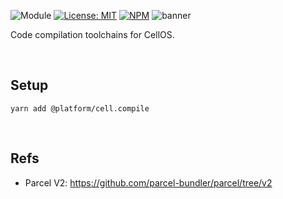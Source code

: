 ![Module](https://img.shields.io/badge/%40platform-cell.compile-%23EA4E7E.svg)
[![License: MIT](https://img.shields.io/badge/license-MIT-blue.svg)](https://opensource.org/licenses/MIT)
[![NPM](https://img.shields.io/npm/v/@platform/cell.compile.svg?colorB=blue&style=flat)](https://www.npmjs.com/package/@platform/cell.compile)
![banner](https://user-images.githubusercontent.com/185555/70857363-a76d6d80-1f51-11ea-8502-9ed987151c55.png)

Code compilation toolchains for CellOS.

<p>&nbsp;</p>

## Setup

    yarn add @platform/cell.compile

<p>&nbsp;</p>

## Refs

- Parcel V2:
  https://github.com/parcel-bundler/parcel/tree/v2

<p>&nbsp;</p>
<p>&nbsp;</p>
